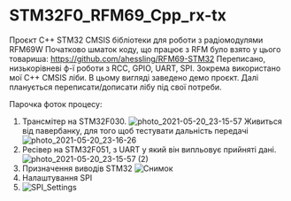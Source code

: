 # STM32F0_RFM69_Cpp_rx-tx
Проєкт C++ STM32 CMSIS бібліотеки для роботи  з радіомодулями RFM69W
Початково шматок коду, що працює з RFM було взято у цього товариша: https://github.com/ahessling/RFM69-STM32
Переписано, низькорівневі ф-ї роботи з RCC, GPIO, UART, SPI. Зокрема використано мої C++ CMSIS ліби. В цьому вигляді заведено демо проєкт.
Далі планується переписати/дописати лібу під свої потреби.

Парочка фоток процесу:
1) Трансмітер на STM32F030.
![photo_2021-05-20_23-15-57](https://user-images.githubusercontent.com/74230330/119043283-8bc98a80-b9c1-11eb-9ceb-1076bc3d625c.jpg)
Живиться від павербанку, для того щоб тестувати дальність передачі
![photo_2021-05-20_23-16-26](https://user-images.githubusercontent.com/74230330/119043272-89ffc700-b9c1-11eb-9cdb-25a997d5d83e.jpg)
2)  Ресівер на STM32F051, з UART у який він випльовує прийняті дані.
![photo_2021-05-20_23-15-57 (2)](https://user-images.githubusercontent.com/74230330/119043282-8b30f400-b9c1-11eb-863a-0d6382a9d1b8.jpg)
3) Призначення виводів STM32
![Снимок](https://user-images.githubusercontent.com/74230330/128074874-38a1fd05-f855-40c2-ac01-00b0569efd6f.JPG)
4) Налаштування SPI
5) ![SPI_Settings](https://user-images.githubusercontent.com/74230330/128081021-bec453f8-cec2-41f5-8124-864e07bdbdc8.JPG)
